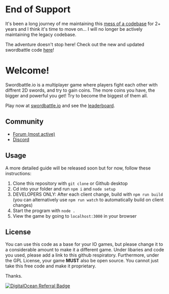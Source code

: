 # End of Support

It's been a long journey of me maintaining this [mess of a codebase](https://iogames.forum/t/announcing-swordbattle-io-v2-0/2484) for 2+ years and I think it's time to move on... I will no longer be actively maintaining the legacy codebase.

The adventure doesn't stop here! Check out the new and updated swordbattle code [here](https://github.com/codergautam/swordbattle.io)!


# Welcome!

Swordbattle.io is a multiplayer game where players fight each other with diffrent 2D swords, and try to gain coins. The more coins you have, the bigger and powerful you get! Try to become the biggest of them all.

Play now at [swordbattle.io](http://swordbattle.io) and see the [leaderboard](https://www.swordbattle.io/leaderboard).

## Community
* [Forum (most active)](https://forum.codergautam.dev)
* [Discord](https://discord.com/invite/BDG8AfkysZ)

## Usage

A more detailed guide will be released soon but for now, follow these instructions:

1. Clone this repository with `git clone` or Github desktop
2. Cd into your folder and run `npm i` and `node setup`
3. DEVELOPERS ONLY: After each client change, build with `npm run build` (you can alternatively use `npm run watch` to automatically build on client changes)
4. Start the program with `node .`
5. View the game by going to `localhost:3000` in your browser

## License
You can use this code as a base for your IO games, but please change it to a considerable amount to make it a different game. Under libaries and code you used, please add a link to this github respiratory. Furthermore, under the GPL License, your game **MUST** also be open source. You cannot just take this free code and make it proprietary.

Thanks.

[![DigitalOcean Referral Badge](https://web-platforms.sfo2.cdn.digitaloceanspaces.com/WWW/Badge%201.svg)](https://www.digitalocean.com/?refcode=78c9223db701&utm_campaign=Referral_Invite&utm_medium=Referral_Program&utm_source=badge)
